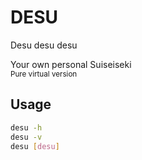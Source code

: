 DESU
===
Desu desu desu   

Your own personal Suiseiseki   
<small>Pure virtual version</small>   

Usage
---
```sh
desu -h
desu -v
desu [desu]
```
